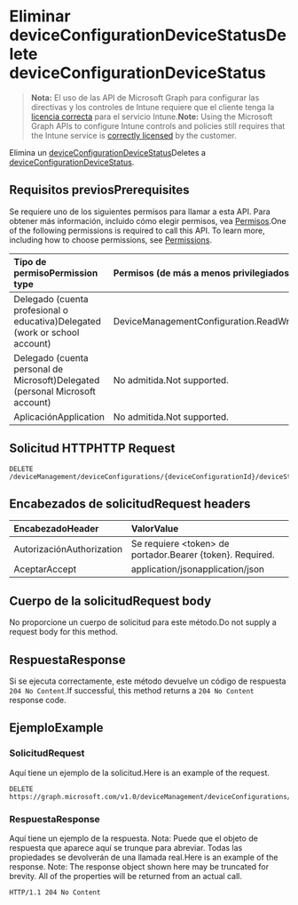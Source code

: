 # <a name="delete-deviceconfigurationdevicestatus"></a><span data-ttu-id="4774b-101">Eliminar deviceConfigurationDeviceStatus</span><span class="sxs-lookup"><span data-stu-id="4774b-101">Delete deviceConfigurationDeviceStatus</span></span>

> <span data-ttu-id="4774b-102">**Nota:** El uso de las API de Microsoft Graph para configurar las directivas y los controles de Intune requiere que el cliente tenga la [licencia correcta](https://go.microsoft.com/fwlink/?linkid=839381) para el servicio Intune.</span><span class="sxs-lookup"><span data-stu-id="4774b-102">**Note:** Using the Microsoft Graph APIs to configure Intune controls and policies still requires that the Intune service is [correctly licensed](https://go.microsoft.com/fwlink/?linkid=839381) by the customer.</span></span>

<span data-ttu-id="4774b-103">Elimina un [deviceConfigurationDeviceStatus](../resources/intune_deviceconfig_deviceconfigurationdevicestatus.md)</span><span class="sxs-lookup"><span data-stu-id="4774b-103">Deletes a [deviceConfigurationDeviceStatus](../resources/intune_deviceconfig_deviceconfigurationdevicestatus.md).</span></span>
## <a name="prerequisites"></a><span data-ttu-id="4774b-104">Requisitos previos</span><span class="sxs-lookup"><span data-stu-id="4774b-104">Prerequisites</span></span>
<span data-ttu-id="4774b-p101">Se requiere uno de los siguientes permisos para llamar a esta API. Para obtener más información, incluido cómo elegir permisos, vea [Permisos](../../../concepts/permissions_reference.md).</span><span class="sxs-lookup"><span data-stu-id="4774b-p101">One of the following permissions is required to call this API. To learn more, including how to choose permissions, see [Permissions](../../../concepts/permissions_reference.md).</span></span>

|<span data-ttu-id="4774b-107">Tipo de permiso</span><span class="sxs-lookup"><span data-stu-id="4774b-107">Permission type</span></span>|<span data-ttu-id="4774b-108">Permisos (de más a menos privilegiados)</span><span class="sxs-lookup"><span data-stu-id="4774b-108">Permissions (from least to most privileged)</span></span>|
|:---|:---|
|<span data-ttu-id="4774b-109">Delegado (cuenta profesional o educativa)</span><span class="sxs-lookup"><span data-stu-id="4774b-109">Delegated (work or school account)</span></span>|<span data-ttu-id="4774b-110">DeviceManagementConfiguration.ReadWrite.All</span><span class="sxs-lookup"><span data-stu-id="4774b-110">DeviceManagementConfiguration.ReadWrite.All</span></span>|
|<span data-ttu-id="4774b-111">Delegado (cuenta personal de Microsoft)</span><span class="sxs-lookup"><span data-stu-id="4774b-111">Delegated (personal Microsoft account)</span></span>|<span data-ttu-id="4774b-112">No admitida.</span><span class="sxs-lookup"><span data-stu-id="4774b-112">Not supported.</span></span>|
|<span data-ttu-id="4774b-113">Aplicación</span><span class="sxs-lookup"><span data-stu-id="4774b-113">Application</span></span>|<span data-ttu-id="4774b-114">No admitida.</span><span class="sxs-lookup"><span data-stu-id="4774b-114">Not supported.</span></span>|

## <a name="http-request"></a><span data-ttu-id="4774b-115">Solicitud HTTP</span><span class="sxs-lookup"><span data-stu-id="4774b-115">HTTP Request</span></span>
<!-- {
  "blockType": "ignored"
}
-->
``` http
DELETE /deviceManagement/deviceConfigurations/{deviceConfigurationId}/deviceStatuses/{deviceConfigurationDeviceStatusId}
```

## <a name="request-headers"></a><span data-ttu-id="4774b-116">Encabezados de solicitud</span><span class="sxs-lookup"><span data-stu-id="4774b-116">Request headers</span></span>
|<span data-ttu-id="4774b-117">Encabezado</span><span class="sxs-lookup"><span data-stu-id="4774b-117">Header</span></span>|<span data-ttu-id="4774b-118">Valor</span><span class="sxs-lookup"><span data-stu-id="4774b-118">Value</span></span>|
|:---|:---|
|<span data-ttu-id="4774b-119">Autorización</span><span class="sxs-lookup"><span data-stu-id="4774b-119">Authorization</span></span>|<span data-ttu-id="4774b-120">Se requiere &lt;token&gt; de portador.</span><span class="sxs-lookup"><span data-stu-id="4774b-120">Bearer {token}. Required.</span></span>|
|<span data-ttu-id="4774b-121">Aceptar</span><span class="sxs-lookup"><span data-stu-id="4774b-121">Accept</span></span>|<span data-ttu-id="4774b-122">application/json</span><span class="sxs-lookup"><span data-stu-id="4774b-122">application/json</span></span>|

## <a name="request-body"></a><span data-ttu-id="4774b-123">Cuerpo de la solicitud</span><span class="sxs-lookup"><span data-stu-id="4774b-123">Request body</span></span>
<span data-ttu-id="4774b-124">No proporcione un cuerpo de solicitud para este método.</span><span class="sxs-lookup"><span data-stu-id="4774b-124">Do not supply a request body for this method.</span></span>

## <a name="response"></a><span data-ttu-id="4774b-125">Respuesta</span><span class="sxs-lookup"><span data-stu-id="4774b-125">Response</span></span>
<span data-ttu-id="4774b-126">Si se ejecuta correctamente, este método devuelve un código de respuesta `204 No Content`.</span><span class="sxs-lookup"><span data-stu-id="4774b-126">If successful, this method returns a `204 No Content` response code.</span></span>

## <a name="example"></a><span data-ttu-id="4774b-127">Ejemplo</span><span class="sxs-lookup"><span data-stu-id="4774b-127">Example</span></span>
### <a name="request"></a><span data-ttu-id="4774b-128">Solicitud</span><span class="sxs-lookup"><span data-stu-id="4774b-128">Request</span></span>
<span data-ttu-id="4774b-129">Aquí tiene un ejemplo de la solicitud.</span><span class="sxs-lookup"><span data-stu-id="4774b-129">Here is an example of the request.</span></span>
``` http
DELETE https://graph.microsoft.com/v1.0/deviceManagement/deviceConfigurations/{deviceConfigurationId}/deviceStatuses/{deviceConfigurationDeviceStatusId}
```

### <a name="response"></a><span data-ttu-id="4774b-130">Respuesta</span><span class="sxs-lookup"><span data-stu-id="4774b-130">Response</span></span>
<span data-ttu-id="4774b-p102">Aquí tiene un ejemplo de la respuesta. Nota: Puede que el objeto de respuesta que aparece aquí se trunque para abreviar. Todas las propiedades se devolverán de una llamada real.</span><span class="sxs-lookup"><span data-stu-id="4774b-p102">Here is an example of the response. Note: The response object shown here may be truncated for brevity. All of the properties will be returned from an actual call.</span></span>
``` http
HTTP/1.1 204 No Content
```



